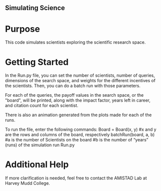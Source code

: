 ## Simulating Science
# Purpose
This code simulates scientists exploring the scientific research space.

# Getting Started
In the Run.py file, you can set the number of scientists, number of queries, dimensions of the search space, and weights for the different incentives of the scientists. Then, you can do a batch run with those parameters.

For each of the queries, the payoff values in the search space, or the "board", will be printed, along with the impact factor, years left in career, and citation count for each scientist.

There is also an animation generated from the plots made for each of the runs.

To run the file, enter the following commands: 
Board = Board(x, y) #x and y are the rows and columns of the board, respectively
batchRun(board, a, b) #a is the number of Scientists on the board
#b is the number of “years” (runs) of the simulation
run Run.py

# Additional Help
If more clarification is needed, feel free to contact the AMISTAD Lab at Harvey Mudd College.
